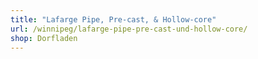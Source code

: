 ```yaml
---
title: "Lafarge Pipe, Pre-cast, & Hollow-core"
url: /winnipeg/lafarge-pipe-pre-cast-und-hollow-core/
shop: Dorfladen
---
```


